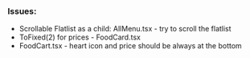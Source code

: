 ### Issues:

- Scrollable Flatlist as a child: AllMenu.tsx - try to scroll the flatlist
- ToFixed(2) for prices - FoodCard.tsx
- FoodCart.tsx - heart icon and price should be always at the bottom